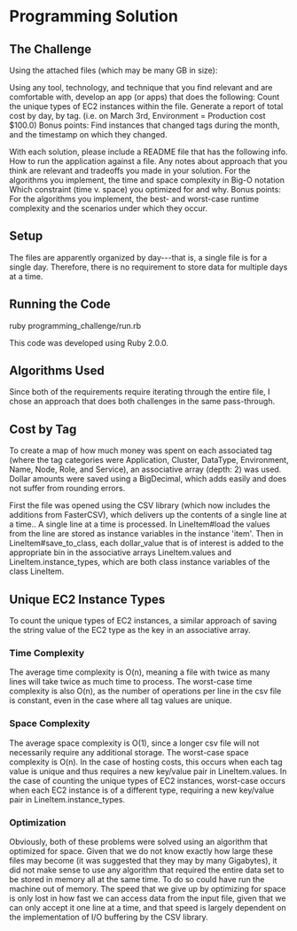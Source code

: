 Programming Solution
====================

The Challenge
-------------
Using the attached files (which may be many GB in size):

Using any tool, technology, and technique that you find relevant and are comfortable with, develop an app (or apps) that does the following:
  Count the unique types of EC2 instances within the file.
  Generate a report of total cost by day, by tag. (i.e. on March 3rd, Environment = Production cost $100.0)
Bonus points:
  Find instances that changed tags during the month, and the timestamp on which they changed.

With each solution, please include a README file that has the following info.
How to run the application against a file.
Any notes about approach that you think are relevant and tradeoffs you made
in your solution.
For the algorithms you implement, the time and space complexity in Big-O
notation
Which constraint (time v. space) you optimized for and why.
Bonus points:
For the algorithms you implement, the best- and worst-case
runtime complexity and the scenarios under which they occur.



Setup
-----

The files are apparently organized by day---that is, a single file is for a single day. Therefore, there is no requirement to store data for multiple days at a time. 

Running the Code
----------------

  ruby programming_challenge/run.rb <file>

This code was developed using Ruby 2.0.0.


Algorithms Used
---------------

Since both of the requirements require iterating through the entire file, I chose an approach that does both challenges in the same pass-through. 

## Cost by Tag
To create a map of how much money was spent on each associated tag (where the tag categories were Application, Cluster, DataType, Environment, Name, Node, Role, and Service), an associative array (depth: 2) was used. Dollar amounts were saved using a BigDecimal, which adds easily and does not suffer from rounding errors.

First the file was opened using the CSV library (which now includes the additions from FasterCSV), which delivers up the contents of a single line at a time.. A single line at a time is processed. In LineItem#load the values from the line are stored as instance variables in the instance 'item'. Then in LineItem#save_to_class, each dollar_value that is of interest is added to the appropriate bin in the associative arrays LineItem.values and LineItem.instance_types, which are both class instance variables of the class LineItem.


## Unique EC2 Instance Types
To count the unique types of EC2 instances, a similar approach of saving the string value of the EC2 type as the key in an associative array.


### Time Complexity
The average time complexity is O(n), meaning a file with twice as many lines will take twice as much time to process.
The worst-case time complexity is also O(n), as the number of operations per line in the csv file is constant, even in the case where all tag values are unique.


### Space Complexity
The average space complexity is O(1), since a longer csv file will not necessarily require any additional storage. 
The worst-case space complexity is O(n). In the case of hosting costs, this occurs when each tag value is unique and thus requires a new key/value pair in LineItem.values. In the case of counting the unique types of EC2 instances, worst-case occurs when each EC2 instance is of a different type, requiring a new key/value pair in LineItem.instance_types. 

### Optimization
Obviously, both of these problems were solved using an algorithm that optimized for space. Given that we do not know exactly how large these files may become (it was suggested that they may by many Gigabytes), it did not make sense to use any algorithm that required the entire data set to be stored in memory all at the same time. To do so could have run the machine out of memory. The speed that we give up by optimizing for space is only lost in how fast we can access data from the input file, given that we can only accept it one line at a time, and that speed is largely dependent on the implementation of I/O buffering by the CSV library. 












